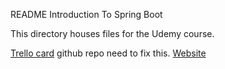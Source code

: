 README Introduction To Spring Boot

This directory houses files for the Udemy course.

[Trello card](https://trello.com/c/gyJTOmuK/877-introducing-spring-boot-udemy-course)
github repo need to fix this.
[Website](https://www.udemy.com/course/spring-boot-getting-started/)